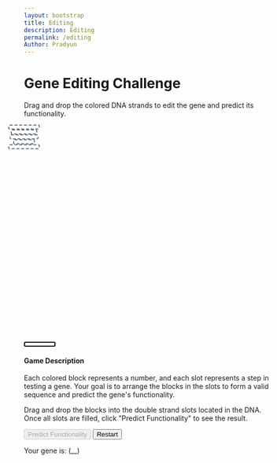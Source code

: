 ```yaml
---
layout: bootstrap
title: Editing
description: Editing
permalink: /editing
Author: Pradyun
---
```


<div class="container mt-5">
  <h1 class="text-center">Gene Editing Challenge</h1>
  <p class="text-center">Drag and drop the colored DNA strands to edit the gene and predict its functionality.</p>
  
  <div class="row justify-content-center">
    <div class="col-md-10">
      <div class="row">
        <div class="col-md-8">
          <div class="dna-helix position-relative">
            <div class="dna-slot position-absolute" style="top: 12%; left: 50%; transform: translateX(-50%); width: 60px; height: 6px;"></div>
            <div class="dna-slot position-absolute" style="top: 38.5%; left: 49%; transform: translateX(-50%); width: 50px; height: 6px;"></div>
            <div class="dna-slot position-absolute" style="top: 48%; left: 53%; transform: translateX(-50%); width: 55px; height: 6px;"></div>
            <div class="dna-slot position-absolute" style="top: 76.2%; left: 49%; transform: translateX(-50%); width: 40px; height: 6px;"></div>
            <div class="dna-slot position-absolute" style="top: 86%; left: 50%; transform: translateX(-50%); width: 60px; height: 6px;"></div>
          </div>
          <div class="dna-pieces mt-3 d-flex justify-content-center">
            <div class="dna-segment bg-danger draggable" draggable="true" data-color="red"></div>
            <div class="dna-segment bg-success draggable" draggable="true" data-color="green"></div>
            <div class="dna-segment bg-purple draggable" draggable="true" data-color="purple"></div>
            <div class="dna-segment bg-warning draggable" draggable="true" data-color="yellow"></div>
            <div class="dna-segment bg-info draggable" draggable="true" data-color="blue"></div>
            <div class="dna-segment bg-dark draggable" draggable="true" data-color="black"></div>
            <div class="dna-segment bg-secondary draggable" draggable="true" data-color="gray"></div>
            <div class="dna-segment bg-light draggable" draggable="true" data-color="white" style="border: 2px solid black;"></div>
          </div>
        </div>
        <div class="col-md-4">
          <div class="game-description">
            <h4>Game Description</h4>
            <p>Each colored block represents a number, and each slot represents a step in testing a gene. Your goal is to arrange the blocks in the slots to form a valid sequence and predict the gene's functionality.</p>
            <p>Drag and drop the blocks into the double strand slots located in the DNA. Once all slots are filled, click "Predict Functionality" to see the result.</p>
          </div>
        </div>
      </div>
    </div>
  </div>

  <div class="row justify-content-center mt-4">
    <div class="col-md-4 text-center">
      <button id="predict-btn" class="btn btn-primary" disabled>Predict Functionality</button>
      <button id="restart-btn" class="btn btn-secondary mt-2">Restart</button>
      <p class="mt-3">Your gene is: <span id="prediction-result">(__)</span></p>
    </div>
  </div>
</div>

<script type="module">
import { pythonURI, fetchOptions } from '{{ site.baseurl }}/assets/js/api/config.js';

const draggables = document.querySelectorAll('.draggable');
const dnaSlots = document.querySelectorAll('.dna-slot');
const predictBtn = document.getElementById('predict-btn');
const restartBtn = document.getElementById('restart-btn');
const predictionResult = document.getElementById('prediction-result');
let sequence = Array(dnaSlots.length).fill(null);
let predictionMade = false; 

draggables.forEach(draggable => {
  draggable.addEventListener('dragstart', () => {
    draggable.classList.add('dragging');
  });

  draggable.addEventListener('dragend', () => {
    draggable.classList.remove('dragging');
  });
});

dnaSlots.forEach((slot, index) => {
  slot.addEventListener('dragover', e => {
    e.preventDefault();
    slot.classList.add('drag-over');
  });

  slot.addEventListener('dragleave', () => {
    slot.classList.remove('drag-over');
  });

  slot.addEventListener('drop', e => {
    e.preventDefault();
    slot.classList.remove('drag-over');
    const dragging = document.querySelector('.dragging');
    if (dragging) {
      const color = dragging.dataset.color;
      slot.innerHTML = color === 'gray'
        ? `<div class="dna-segment" style="background-color: #6c757d;"></div>`
        : `<div class="dna-segment bg-${color}"></div>`;
      sequence[index] = color;
      predictBtn.disabled = !sequence.every(color => color !== null);
    }
  });
});

function showPopup(message) {
  const popup = document.createElement("div");
  popup.textContent = message;
  Object.assign(popup.style, {
    position: "fixed", top: "50%", left: "50%", transform: "translate(-50%, -50%)",
    backgroundColor: "rgba(0, 0, 0, 0.8)", color: "white", padding: "20px",
    borderRadius: "8px", zIndex: "1000", textAlign: "center", fontSize: "18px"
  });
  document.body.appendChild(popup);
  setTimeout(() => document.body.removeChild(popup), 3000);
}

async function updatePoints(points) {
  try {
    const response = await fetch(`${pythonURI}/api/points`, {
      ...fetchOptions,
      method: 'POST',
      headers: { 'Content-Type': 'application/json' },
      body: JSON.stringify({ points })
    });
    const data = await response.json();
    if (response.ok) {
      showPopup("You gained 100 points!");
    }
  } catch (error) {
    console.error('Error updating points:', error);
  }
}

predictBtn.addEventListener('click', () => {
  if (predictionMade) return; 

  // Always show "Functional" and a random percent between 50-100%
  const percent = Math.floor(Math.random() * 51) + 50; // 50-100
  const resultText = `Functional (${percent}%)`;
  predictionResult.textContent = resultText;
  console.log('Displayed result:', resultText); 

  updatePoints(100);
  predictionMade = true; 
});

restartBtn.addEventListener('click', () => {
  dnaSlots.forEach(slot => slot.innerHTML = '');
  sequence = Array(dnaSlots.length).fill(null);
  predictBtn.disabled = true;
  predictionResult.textContent = '(__)';
  predictionMade = false; 
});
</script>

<style>
  .dna-helix {
    width: 100%;
    height: 400px;
    background: url('{{site.baseurl}}/images/strand.png') no-repeat center;
    background-size: contain;
    position: relative;
  }
  .dna-slot {
    border: 2px dashed #6c757d;
    border-radius: 3px;
    display: flex;
    justify-content: center;
    align-items: center;
    background-color: #ffffff;
  }
  .dna-segment {
    width: 60px;
    height: 6px;
    border-radius: 3px;
    cursor: grab;
  }
  .drag-over {
    background-color: #d4edda;
  }
</style>

<script>
// filepath: /home/kasm-user/nighthawk/GenomeGamersFrontend/navigation/Worlds/world0.md
// ...existing code...

// --- Background Music ---
const music = new Audio('{{site.baseurl}}/assets/audio/2resurrections.mp3'); // Change path as needed
music.loop = true;
music.volume = 0.5;

// Play music after first user interaction (required by browsers)
function startMusicOnce() {
  music.play().catch(() => {});
  window.removeEventListener('click', startMusicOnce);
  window.removeEventListener('keydown', startMusicOnce);
}
window.addEventListener('click', startMusicOnce);
window.addEventListener('keydown', startMusicOnce);
</script>